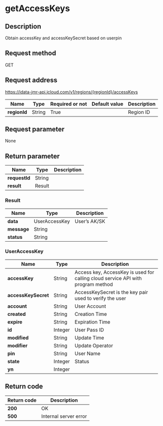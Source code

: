 # getAccessKeys


## Description
Obtain accessKey and accessKeySecret based on userpin

## Request method
GET

## Request address
https://idata-jmr-api.jcloud.com/v1/regions/{regionId}/accessKeys

|Name|Type|Required or not|Default value|Description|
|---|---|---|---|---|
|**regionId**|String|True||Region ID|

## Request parameter
None


## Return parameter
|Name|Type|Description|
|---|---|---|
|**requestId**|String||
|**result**|Result||


### Result
|Name|Type|Description|
|---|---|---|
|**data**|UserAccessKey|User’s AK/SK|
|**message**|String||
|**status**|String||
### UserAccessKey
|Name|Type|Description|
|---|---|---|
|**accessKey**|String|Access key, AccessKey is used for calling cloud service API with program method|
|**accessKeySecret**|String|AccessKeySecret is the key pair used to verify the user|
|**account**|String|User Account|
|**created**|String|Creation Time|
|**expire**|String|Expiration Time|
|**id**|Integer|User Pass ID|
|**modified**|String|Update Time|
|**modifier**|String|Update Operator|
|**pin**|String|User Name|
|**state**|Integer|Status|
|**yn**|Integer||

## Return code
|Return code|Description|
|---|---|
|**200**|OK|
|**500**|Internal server error|
